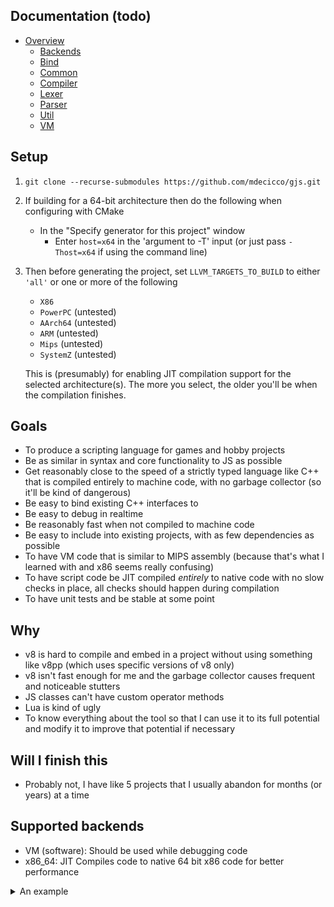 ## Documentation (todo)
- [Overview](https://github.com/mdecicco/gjs/tree/master/src)
    - [Backends](https://github.com/mdecicco/gjs/tree/master/src/backends)
    - [Bind](https://github.com/mdecicco/gjs/tree/master/src/bind)
    - [Common](https://github.com/mdecicco/gjs/tree/master/src/common)
    - [Compiler](https://github.com/mdecicco/gjs/tree/master/src/compiler)
    - [Lexer](https://github.com/mdecicco/gjs/tree/master/src/lexer)
    - [Parser](https://github.com/mdecicco/gjs/tree/master/src/parser)
    - [Util](https://github.com/mdecicco/gjs/tree/master/src/util)
    - [VM](https://github.com/mdecicco/gjs/tree/master/src/vm)

## Setup
1. `git clone --recurse-submodules https://github.com/mdecicco/gjs.git`
2. If building for a 64-bit architecture then do the following when configuring with CMake
    - In the "Specify generator for this project" window
        - Enter `host=x64` in the 'argument to -T' input (or just pass `-Thost=x64` if using the command line)
3. Then before generating the project, set `LLVM_TARGETS_TO_BUILD` to either `'all'` or one or more of the following
    - `X86`
    - `PowerPC` (untested)
    - `AArch64` (untested)
    - `ARM` (untested)
    - `Mips` (untested)
    - `SystemZ` (untested)

    This is (presumably) for enabling JIT compilation support for the selected architecture(s). The more you select, the older you'll be when the compilation finishes.

## Goals
- To produce a scripting language for games and hobby projects
- Be as similar in syntax and core functionality to JS as possible
- Get reasonably close to the speed of a strictly typed language like C++ that is compiled entirely to machine code, with no garbage collector (so it'll be kind of dangerous)
- Be easy to bind existing C++ interfaces to
- Be easy to debug in realtime
- Be reasonably fast when not compiled to machine code
- Be easy to include into existing projects, with as few dependencies as possible
- To have VM code that is similar to MIPS assembly (because that's what I learned with and x86 seems really confusing)
- To have script code be JIT compiled _entirely_ to native code with no slow checks in place, all checks should happen during compilation
- To have unit tests and be stable at some point

## Why
- v8 is hard to compile and embed in a project without using something like v8pp (which uses specific versions of v8 only)
- v8 isn't fast enough for me and the garbage collector causes frequent and noticeable stutters
- JS classes can't have custom operator methods
- Lua is kind of ugly
- To know everything about the tool so that I can use it to its full potential and modify it to improve that potential if necessary

## Will I finish this
- Probably not, I have like 5 projects that I usually abandon for months (or years) at a time

## Supported backends
- VM (software): Should be used while debugging code
- x86_64: JIT Compiles code to native 64 bit x86 code for better performance


<details>
  <summary>An example</summary>

#### The following script code:
```
import { vec2f } from 'math';

class some_guy {
	constructor(f32 x, f32 y) : v(vec2f(x, y)) { }
	constructor(some_guy g) : v(vec2f(g.v)) { }

	void print() {
		print('vec2f(' + this.v.x.toFixed(2) + ', ' + this.v.y.toFixed(2) + ')');
	}

	vec2f v;
};

i32()(i32, i32) cb = (i32 a, i32 b) : i32 => {
	return a + b;
};

i32 x = testCb(cb);
print(x.toFixed(2));

some_guy a = some_guy(2, 2);
a.print();

array<some_guy> arr;
for (u32 i = 0;i < 10;i++) {
	arr.push(some_guy(i, i));
}

for (u32 i = 0;i < arr.length;i++) arr[i].print();
```

#### Gets compiled to the following:
```
 0x000: term

[void test::__init__() -> null]
 0x001: st64    $ra, 0($sp)
 0x002: st64    $s3, 8($sp)
 0x003: st64    $s5, 16($sp)
 0x004: st64    $a0, 24($sp)
 0x005: st64    $a2, 32($sp)
 0x006: st64    $s1, 40($sp)
 0x007: st64    $fa1, 48($sp)
 0x008: st64    $a1, 56($sp)
 0x009: st64    $f0, 64($sp)
 0x00A: st64    $s4, 72($sp)
 0x00B: st64    $s2, 80($sp)
 0x00C: st64    $s0, 88($sp)
 0x00D: st64    $fa0, 96($sp)
 0x00E: addui   $v3, $zero, 2834382347  ; import { vec2f } from 'math';
 0x00F: mptr    $s0, 0x0
 0x010: addui   $s1, $zero, 0           ; i32()(i32, i32) cb = (i32 a, i32 b) : i32 => {
 0x011: addui   $a0, $zero, 3453803796
 0x012: addu    $a1, $zero, $s1
 0x013: addui   $a2, $zero, 0
 0x014: addui   $sp, $sp, 104
 0x015: jal     data __global__::$makefunc(u32,data,u64)
 0x016: subui   $sp, $sp, 104
 0x017: addu    $s1, $v0, $zero
 0x018: addu    $s2, $s1, $zero
 0x019: addu    $s1, $s2, $zero         ; import { vec2f } from 'math';
 0x01A: st64    $s1, 0($s0)
 0x01B: addui   $v3, $zero, 2834382347
 0x01C: mptr    $s0, 0x8
 0x01D: addu    $a0, $zero, $s1         ; i32 x = testCb(cb);
 0x01E: addui   $sp, $sp, 104
 0x01F: jal     i32 __global__::testCb(i32(i32,i32))
 0x020: subui   $sp, $sp, 104
 0x021: addu    $s1, $v0, $zero
 0x022: add     $s2, $s1, $zero         ; import { vec2f } from 'math';
 0x023: st32    $s2, 0($s0)
 0x024: addui   $s0, $sp, 104           ; print(x.toFixed(2));
 0x025: addu    $a0, $zero, $s0
 0x026: addu    $a1, $zero, $s2
 0x027: addui   $a2, $zero, 2
 0x028: addui   $sp, $sp, 128
 0x029: jal     string __global__::i32::toFixed($data,i32,u8)
 0x02A: subui   $sp, $sp, 128
 0x02B: addu    $a0, $zero, $s0
 0x02C: addui   $sp, $sp, 128
 0x02D: jal     u32 __global__::print(string)
 0x02E: subui   $sp, $sp, 128
 0x02F: addu    $s2, $v0, $zero
 0x030: addu    $a0, $zero, $s0
 0x031: addui   $sp, $sp, 128
 0x032: jal     void __global__::string::destructor($string)
 0x033: subui   $sp, $sp, 128
 0x034: addui   $s0, $sp, 104           ; some_guy a = some_guy(2, 2);
 0x035: addu    $a0, $zero, $s0
 0x036: faddi   $fa0, $zero, 2.000000
 0x037: faddi   $fa1, $zero, 2.000000
 0x038: addui   $sp, $sp, 112
 0x039: jal     void test::some_guy::constructor($some_guy,f32,f32)
 0x03A: subui   $sp, $sp, 112
 0x03B: addui   $v3, $zero, 2834382347
 0x03C: mptr    $s2, 0xC
 0x03D: addu    $a0, $zero, $s2
 0x03E: addu    $a1, $zero, $s0
 0x03F: addui   $sp, $sp, 112
 0x040: jal     void test::some_guy::constructor($some_guy,some_guy)
 0x041: subui   $sp, $sp, 112
 0x042: addu    $a0, $zero, $s2         ; a.print();
 0x043: addui   $sp, $sp, 112
 0x044: jal     void test::some_guy::print($some_guy)
 0x045: subui   $sp, $sp, 112
 0x046: addui   $v3, $zero, 2834382347  ; array<some_guy> arr;
 0x047: mptr    $s2, 0x14
 0x048: addui   $v3, $zero, -6273164584710744737
 0x049: addu    $a0, $zero, $s2
 0x04A: addui   $a1, $zero, -6273164584710744737
 0x04B: addui   $sp, $sp, 112
 0x04C: jal     void __global__::array::constructor($array,$u64)
 0x04D: subui   $sp, $sp, 112
 0x04E: addui   $v3, $zero, 2834382347  ; for (u32 i = 0;i < 10;i++) {
 0x04F: mptr    $s1, 0x34
 0x050: addui   $s3, $zero, 0
 0x051: st32    $s3, 0($s1)
 0x052: lti     $s4, $s3, 10
 0x053: bneqz   $s4, 0x6A
 0x054: addui   $s4, $sp, 112           ;       arr.push(some_guy(i, i));
 0x055: mtfp    $s3, $f0
 0x056: cvt.u.f $f0
 0x057: mtfp    $s3, $f0
 0x058: cvt.u.f $f0
 0x059: addu    $a0, $zero, $s4
 0x05A: fadd    $fa0, $zero, $f0
 0x05B: fadd    $fa1, $zero, $f0
 0x05C: addui   $sp, $sp, 120
 0x05D: jal     void test::some_guy::constructor($some_guy,f32,f32)
 0x05E: subui   $sp, $sp, 120
 0x05F: addui   $v3, $zero, -6273164584710744737
 0x060: addu    $a0, $zero, $s2
 0x061: addu    $a1, $zero, $s4
 0x062: addui   $sp, $sp, 120
 0x063: jal     void __global__::array::push($array,subtype)
 0x064: subui   $sp, $sp, 120
 0x065: addu    $s4, $s3, $zero         ; for (u32 i = 0;i < 10;i++) {
 0x066: addui   $s4, $s3, 1
 0x067: addu    $s3, $s4, $zero
 0x068: st32    $s3, 0($s1)
 0x069: jmp     0x52
 0x06A: addui   $v3, $zero, 2834382347  ; for (u32 i = 0;i < arr.length;i++) arr[i].print();
 0x06B: mptr    $s3, 0x38
 0x06C: addui   $s1, $zero, 0
 0x06D: st32    $s1, 0($s3)
 0x06E: addui   $v3, $zero, -6273164584710744737
 0x06F: addu    $a0, $zero, $s2
 0x070: addui   $sp, $sp, 112
 0x071: jal     u32 __global__::array::get_length($array)
 0x072: subui   $sp, $sp, 112
 0x073: addu    $s4, $v0, $zero
 0x074: lt      $s5, $s1, $s4
 0x075: bneqz   $s5, 0x86
 0x076: addui   $v3, $zero, -6273164584710744737
 0x077: addu    $a0, $zero, $s2
 0x078: addu    $a1, $zero, $s1
 0x079: addui   $sp, $sp, 112
 0x07A: jal     subtype __global__::array::operator []($array,u32)
 0x07B: subui   $sp, $sp, 112
 0x07C: addu    $s5, $v0, $zero
 0x07D: addu    $a0, $zero, $s5
 0x07E: addui   $sp, $sp, 112
 0x07F: jal     void test::some_guy::print($some_guy)
 0x080: subui   $sp, $sp, 112
 0x081: addu    $s5, $s1, $zero
 0x082: addui   $s5, $s1, 1
 0x083: addu    $s1, $s5, $zero
 0x084: st32    $s1, 0($s3)
 0x085: jmp     0x6E
 0x086: ld64    $ra, 0($sp)             ; import { vec2f } from 'math';
 0x087: ld64    $s3, 8($sp)             ;
 0x088: ld64    $s5, 16($sp)
 0x089: ld64    $a0, 24($sp)
 0x08A: ld64    $a2, 32($sp)
 0x08B: ld64    $s1, 40($sp)
 0x08C: ld64    $fa1, 48($sp)
 0x08D: ld64    $a1, 56($sp)
 0x08E: ld64    $f0, 64($sp)
 0x08F: ld64    $s4, 72($sp)
 0x090: ld64    $s2, 80($sp)
 0x091: ld64    $s0, 88($sp)
 0x092: ld64    $fa0, 96($sp)
 0x093: jmpr    $ra

[i32 test::lambda_0(i32 arg_0 -> $a0, i32 arg_1 -> $a1) -> $v0]
 0x094: st64    $s0, 0($sp)
 0x095: add     $s0, $a0, $a1           ; i32()(i32, i32) cb = (i32 a, i32 b) : i32 => {
 0x096: addu    $v0, $s0, $zero         ;       return a + b;
 0x097: ld64    $s0, 0($sp)
 0x098: jmpr    $ra

[void test::some_guy::constructor(some_guy @this -> $a0, f32 arg_1 -> $fa0, f32 arg_2 -> $fa1) -> null]
 0x099: st64    $ra, 0($sp)             ; i32()(i32, i32) cb = (i32 a, i32 b) : i32 => {
 0x09A: st64    $a1, 8($sp)
 0x09B: st64    $s0, 16($sp)            ;       constructor(f32 x, f32 y) : v(vec2f(x, y)) { }
 0x09C: st64    $s1, 24($sp)
 0x09D: addui   $s0, $a0, 0
 0x09E: addui   $s1, $sp, 32
 0x09F: addu    $a0, $zero, $s1
 0x0A0: fadd    $fa0, $zero, $fa0
 0x0A1: fadd    $fa1, $zero, $fa1
 0x0A2: addui   $sp, $sp, 40
 0x0A3: jal     void math::vec2f::constructor($vec2f,f32,f32)
 0x0A4: subui   $sp, $sp, 40
 0x0A5: addu    $a0, $zero, $s0
 0x0A6: addu    $a1, $zero, $s1
 0x0A7: addui   $sp, $sp, 40
 0x0A8: jal     void math::vec2f::constructor($vec2f,vec2f)
 0x0A9: subui   $sp, $sp, 40
 0x0AA: addu    $a0, $zero, $s1
 0x0AB: addui   $sp, $sp, 40
 0x0AC: jal     void math::vec2f::destructor($vec2f)
 0x0AD: subui   $sp, $sp, 40
 0x0AE: ld64    $ra, 0($sp)
 0x0AF: ld64    $a1, 8($sp)
 0x0B0: ld64    $s0, 16($sp)
 0x0B1: ld64    $s1, 24($sp)
 0x0B2: jmpr    $ra

[void test::some_guy::constructor(some_guy @this -> $a0, some_guy arg_1 -> $a1) -> null]
 0x0B3: st64    $ra, 0($sp)
 0x0B4: st64    $s2, 8($sp)
 0x0B5: st64    $s0, 16($sp)
 0x0B6: st64    $s1, 24($sp)            ;       constructor(some_guy g) : v(vec2f(g.v)) { }
 0x0B7: addui   $s0, $a0, 0
 0x0B8: addui   $s1, $a1, 0
 0x0B9: addu    $s2, $s1, $zero
 0x0BA: addui   $s1, $sp, 32
 0x0BB: addu    $a0, $zero, $s1
 0x0BC: addu    $a1, $zero, $s2
 0x0BD: addui   $sp, $sp, 40
 0x0BE: jal     void math::vec2f::constructor($vec2f,vec2f)
 0x0BF: subui   $sp, $sp, 40
 0x0C0: addu    $a0, $zero, $s0
 0x0C1: addu    $a1, $zero, $s1
 0x0C2: addui   $sp, $sp, 40
 0x0C3: jal     void math::vec2f::constructor($vec2f,vec2f)
 0x0C4: subui   $sp, $sp, 40
 0x0C5: addu    $a0, $zero, $s1
 0x0C6: addui   $sp, $sp, 40
 0x0C7: jal     void math::vec2f::destructor($vec2f)
 0x0C8: subui   $sp, $sp, 40
 0x0C9: ld64    $ra, 0($sp)
 0x0CA: ld64    $s2, 8($sp)
 0x0CB: ld64    $s0, 16($sp)
 0x0CC: ld64    $s1, 24($sp)
 0x0CD: jmpr    $ra

[void test::some_guy::print(some_guy @this -> $a0) -> null]
 0x0CE: st64    $ra, 8($sp)
 0x0CF: st64    $a1, 16($sp)
 0x0D0: st64    $s3, 24($sp)
 0x0D1: st64    $s5, 32($sp)
 0x0D2: st64    $f0, 40($sp)            ;       void print() {
 0x0D3: st64    $a2, 48($sp)
 0x0D4: st64    $s1, 56($sp)
 0x0D5: st64    $s4, 64($sp)
 0x0D6: st64    $s6, 72($sp)
 0x0D7: st64    $s7, 80($sp)
 0x0D8: st64    $s2, 88($sp)
 0x0D9: st64    $s0, 96($sp)
 0x0DA: addui   $v3, $zero, 2834382347
 0x0DB: mptr    $s0, 0x3C
 0x0DC: addui   $s1, $sp, 104
 0x0DD: st64    $a0, 128($sp)
 0x0DE: addu    $a0, $zero, $s1         ;               print('vec2f(' + this.v.x.toFixed(2) + ', ' + this.v.y.toFixed(2) + ')');
 0x0DF: addu    $a1, $zero, $s0
 0x0E0: addui   $a2, $zero, 6
 0x0E1: addui   $sp, $sp, 136
 0x0E2: jal     void __global__::string::constructor($string,data,u32)
 0x0E3: subui   $sp, $sp, 136
 0x0E4: ld64    $a0, 128($sp)
 0x0E5: addui   $s0, $a0, 0
 0x0E6: addu    $s2, $s0, $zero
 0x0E7: addui   $s0, $s2, 0
 0x0E8: ld32    $f0, 0($s2)
 0x0E9: addui   $s2, $sp, 128
 0x0EA: st64    $a0, 152($sp)
 0x0EB: addu    $a0, $zero, $s2
 0x0EC: fadd    $fa0, $zero, $f0
 0x0ED: addui   $a1, $zero, 2
 0x0EE: addui   $sp, $sp, 160
 0x0EF: jal     string __global__::f32::toFixed($data,f32,u8)
 0x0F0: subui   $sp, $sp, 160
 0x0F1: ld64    $a0, 152($sp)
 0x0F2: addui   $s0, $sp, 152
 0x0F3: st64    $a0, 176($sp)
 0x0F4: addu    $a0, $zero, $s1
 0x0F5: addu    $a1, $zero, $s0
 0x0F6: addu    $a2, $zero, $s2
 0x0F7: addui   $sp, $sp, 184
 0x0F8: jal     string __global__::string::operator +($string,$data,string)
 0x0F9: subui   $sp, $sp, 184
 0x0FA: ld64    $a0, 176($sp)
 0x0FB: addui   $v3, $zero, 2834382347
 0x0FC: mptr    $s3, 0x42
 0x0FD: addui   $s4, $sp, 176
 0x0FE: st64    $a0, 200($sp)
 0x0FF: addu    $a0, $zero, $s4
 0x100: addu    $a1, $zero, $s3
 0x101: addui   $a2, $zero, 2
 0x102: addui   $sp, $sp, 208
 0x103: jal     void __global__::string::constructor($string,data,u32)
 0x104: subui   $sp, $sp, 208
 0x105: ld64    $a0, 200($sp)
 0x106: addui   $s3, $sp, 200
 0x107: st64    $a0, 224($sp)
 0x108: addu    $a0, $zero, $s0
 0x109: addu    $a1, $zero, $s3
 0x10A: addu    $a2, $zero, $s4
 0x10B: addui   $sp, $sp, 232
 0x10C: jal     string __global__::string::operator +($string,$data,string)
 0x10D: subui   $sp, $sp, 232
 0x10E: ld64    $a0, 224($sp)
 0x10F: addui   $s5, $a0, 0
 0x110: addu    $s6, $s5, $zero
 0x111: addui   $s5, $s6, 4
 0x112: ld32    $f0, 4($s6)
 0x113: addui   $s6, $sp, 224
 0x114: addu    $a0, $zero, $s6
 0x115: fadd    $fa0, $zero, $f0
 0x116: addui   $a1, $zero, 2
 0x117: addui   $sp, $sp, 248
 0x118: jal     string __global__::f32::toFixed($data,f32,u8)
 0x119: subui   $sp, $sp, 248
 0x11A: addui   $s5, $sp, 248
 0x11B: addu    $a0, $zero, $s3
 0x11C: addu    $a1, $zero, $s5
 0x11D: addu    $a2, $zero, $s6
 0x11E: addui   $sp, $sp, 272
 0x11F: jal     string __global__::string::operator +($string,$data,string)
 0x120: subui   $sp, $sp, 272
 0x121: addui   $v3, $zero, 2834382347
 0x122: mptr    $s7, 0x44
 0x123: addui   $v0, $sp, 272
 0x124: st64    $v0, 0($sp)
 0x125: ld64    $a0, 0($sp)
 0x126: addu    $a1, $zero, $s7
 0x127: addui   $a2, $zero, 1
 0x128: addui   $sp, $sp, 296
 0x129: jal     void __global__::string::constructor($string,data,u32)
 0x12A: subui   $sp, $sp, 296
 0x12B: addui   $s7, $sp, 296
 0x12C: addu    $a0, $zero, $s5
 0x12D: addu    $a1, $zero, $s7
 0x12E: ld64    $a2, 0($sp)
 0x12F: addui   $sp, $sp, 320
 0x130: jal     string __global__::string::operator +($string,$data,string)
 0x131: subui   $sp, $sp, 320
 0x132: addu    $a0, $zero, $s1
 0x133: addui   $sp, $sp, 320
 0x134: jal     void __global__::string::destructor($string)
 0x135: subui   $sp, $sp, 320
 0x136: addu    $a0, $zero, $s2
 0x137: addui   $sp, $sp, 320
 0x138: jal     void __global__::string::destructor($string)
 0x139: subui   $sp, $sp, 320
 0x13A: addu    $a0, $zero, $s0
 0x13B: addui   $sp, $sp, 320
 0x13C: jal     void __global__::string::destructor($string)
 0x13D: subui   $sp, $sp, 320
 0x13E: addu    $a0, $zero, $s4
 0x13F: addui   $sp, $sp, 320
 0x140: jal     void __global__::string::destructor($string)
 0x141: subui   $sp, $sp, 320
 0x142: addu    $a0, $zero, $s3
 0x143: addui   $sp, $sp, 320
 0x144: jal     void __global__::string::destructor($string)
 0x145: subui   $sp, $sp, 320
 0x146: addu    $a0, $zero, $s6
 0x147: addui   $sp, $sp, 320
 0x148: jal     void __global__::string::destructor($string)
 0x149: subui   $sp, $sp, 320
 0x14A: addu    $a0, $zero, $s5
 0x14B: addui   $sp, $sp, 320
 0x14C: jal     void __global__::string::destructor($string)
 0x14D: subui   $sp, $sp, 320
 0x14E: ld64    $a0, 0($sp)
 0x14F: addui   $sp, $sp, 320
 0x150: jal     void __global__::string::destructor($string)
 0x151: subui   $sp, $sp, 320
 0x152: ld64    $v0, 0($sp)
 0x153: addu    $a0, $zero, $s7
 0x154: addui   $sp, $sp, 320
 0x155: jal     u32 __global__::print(string)
 0x156: subui   $sp, $sp, 320
 0x157: addu    $s5, $v0, $zero
 0x158: addu    $a0, $zero, $s7
 0x159: addui   $sp, $sp, 320
 0x15A: jal     void __global__::string::destructor($string)
 0x15B: subui   $sp, $sp, 320
 0x15C: ld64    $ra, 8($sp)
 0x15D: ld64    $a1, 16($sp)
 0x15E: ld64    $s3, 24($sp)
 0x15F: ld64    $s5, 32($sp)
 0x160: ld64    $f0, 40($sp)            ;       void print() {
 0x161: ld64    $a2, 48($sp)
 0x162: ld64    $s1, 56($sp)
 0x163: ld64    $s4, 64($sp)
 0x164: ld64    $s6, 72($sp)
 0x165: ld64    $s7, 80($sp)
 0x166: ld64    $s2, 88($sp)
 0x167: ld64    $s0, 96($sp)
 0x168: jmpr    $ra
```

#### With the following host code
```
i32 testCb (callback<i32(*)(i32, i32)> cb) {
    i32 x = cb(1, 2);
    return x;
}

int main(int arg_count, const char** args) {
    basic_malloc_allocator alloc;
    vm_backend be(&alloc, 8 * 1024 * 1024, 8 * 1024 * 1024);
    script_context ctx(&be);

    ctx.bind(testCb, "testCb");

    be.commit_bindings();
    ctx.io()->set_cwd_from_args(arg_count, args);

    script_module* mod = ctx.resolve("test");
    if (!mod) {
        print_log(&ctx);
        return -1;
    }
    print_code(&be);
    
    mod->init();
}
```

#### Producing the following output
```
3.00
vec2f(2.00, 2.00)
vec2f(0.00, 0.00)
vec2f(1.00, 1.00)
vec2f(2.00, 2.00)
vec2f(3.00, 3.00)
vec2f(4.00, 4.00)
vec2f(5.00, 5.00)
vec2f(6.00, 6.00)
vec2f(7.00, 7.00)
vec2f(8.00, 8.00)
vec2f(9.00, 9.00)
```

Pretty neat

</details>
